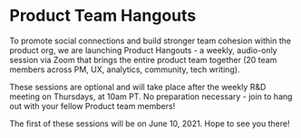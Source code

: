 # Product Team Hangouts

To promote social connections and build stronger team cohesion within the product org, we are launching Product Hangouts - a weekly, audio-only session via Zoom that brings the entire product team together (20 team members across PM, UX, analytics, community, tech writing).

These sessions are optional and will take place after the weekly R&D meeting on Thursdays, at 10am PT. No preparation necessary - join to hang out with your fellow Product team members!

The first of these sessions will be on June 10, 2021. Hope to see you there!
